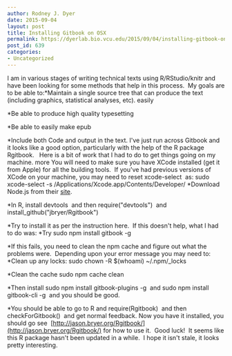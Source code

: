 ```yaml
---
author: Rodney J. Dyer
date: 2015-09-04
layout: post
title: Installing Gitbook on OSX
permalink: https://dyerlab.bio.vcu.edu/2015/09/04/installing-gitbook-on-osx/index.html
post_id: 639
categories: 
- Uncategorized
---
```

I am in various stages of writing technical texts using R/RStudio/knitr and have been looking for some methods that help in this process.  My goals are to be able to:*Maintain a single source tree that can produce the text (including graphics, statistical analyses, etc). easily
	
*Be able to produce high quality typesetting
	
*Be able to easily make epub
	
*Include both Code and output in the text.
I've just run across Gitbook and it looks like a good option, particularly with the help of the R package Rgitbook.   Here is a bit of work that I had to do to get things going on my machine.
more
You will need to make sure you have XCode installed (get it from Apple) for all the building tools.  If you've had previous versions of XCode on your machine, you may need to reset 
xcode-select  as:
sudo xcode-select -s /Applications/Xcode.app/Contents/Developer/
*Download Node.js from their 
[site](https://nodejs.org/en/).
	
*In R, install 
devtools  and then 
require("devtools")  and 
install_github("jbryer/Rgitbook")
	
*Try to install it as per the instruction here.  If this doesn't help, what I had to do was:
*Try 
sudo npm install gitbook -g
	
*If this fails, you need to clean the npm cache and figure out what the problems were.  Depending upon your error message you may need to:
*Clean up any locks:
sudo chown -R $(whoami) ~/.npm/_locks
	
*Clean the cache
sudo npm cache clean
	
*Then install 
sudo npm install gitbook-plugins -g  and 
sudo npm install gitbook-cli -g  and you should be good.
	
*You should be able to go to R and 
require(Rgitbook)  and then 
checkForGitbook()  and get normal feedback.
Now you have it installed, you should go see 
[http://jason.bryer.org/Rgitbook/](http://jason.bryer.org/Rgitbook/) for how to use it.  Good luck!  It seems like this R package hasn't been updated in a while.  I hope it isn't stale, it looks pretty interesting.
